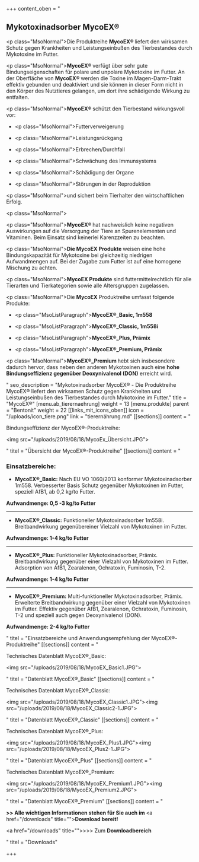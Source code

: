 +++
content_oben = "<h2><strong>Mykotoxinadsorber MycoEX®</strong></h2><p class=\"MsoNormal\">Die Produktreihe <strong>MycoEX® </strong>liefert den wirksamen Schutz gegen Krankheiten und Leistungseinbußen des Tierbestandes durch Mykotoxine im Futter.</p><p class=\"MsoNormal\"><strong>MycoEX® </strong>verfügt über sehr gute Bindungseigenschaften für polare und unpolare Mykotoxine im Futter. An der Oberfläche von <strong>MycoEX® </strong>werden die Toxine im Magen-Darm-Trakt effektiv gebunden und deaktiviert und sie können in dieser Form nicht in den Körper des Nutztieres gelangen, um dort ihre schädigende Wirkung zu entfalten.</p><p></p><p class=\"MsoNormal\"><strong>MycoEX® </strong>schützt den Tierbestand wirkungsvoll vor:</p><ul><li><p class=\"MsoNormal\">Futterverweigerung</p></li><li><p class=\"MsoNormal\">Leistungsrückgang</p></li><li><p class=\"MsoNormal\">Erbrechen/Durchfall</p></li><li><p class=\"MsoNormal\">Schwächung des Immunsystems</p></li><li><p class=\"MsoNormal\">Schädigung der Organe</p></li><li><p class=\"MsoNormal\">Störungen in der Reproduktion</p></li></ul><p class=\"MsoNormal\">und sichert beim Tierhalter den wirtschaftlichen Erfolg.</p><p class=\"MsoNormal\"></p><p class=\"MsoNormal\"><strong>MycoEX® </strong>hat nachweislich keine negativen Auswirkungen auf die Versorgung der Tiere an Spurenelementen und Vitaminen. Beim Einsatz<strong> </strong>sind keinerlei Karenzzeiten zu beachten.</p><p class=\"MsoNormal\"><strong>Die MycoEX Produkte </strong>weisen eine hohe Bindungskapazität für Mykotoxine bei gleichzeitig niedrigen Aufwandmengen auf. Bei der Zugabe zum Futter ist auf eine homogene Mischung zu achten.</p><p class=\"MsoNormal\"><strong>MycoEX Produkte</strong> sind futtermittelrechtlich für alle Tierarten und Tierkategorien sowie alle Altersgruppen zugelassen.</p><p class=\"MsoNormal\">Die <strong>MycoEX</strong> Produktreihe umfasst folgende Produkte:</p><ul><li><p class=\"MsoListParagraph\"><strong>MycoEX®_Basic, 1m558</strong></p></li><li><p class=\"MsoListParagraph\"><strong>MycoEX®_Classic, 1m558i</strong></p></li><li><p class=\"MsoListParagraph\"><strong>MycoEX®_Plus, Prämix</strong></p></li><li><p class=\"MsoListParagraph\"><strong>MycoEX®_Premium, Prämix</strong></p></li></ul><p class=\"MsoNormal\"><strong>MycoEX®_Premium </strong>hebt sich insbesondere dadurch hervor, dass neben den anderen Mykotoxinen auch eine <strong>hohe Bindungseffizienz gegenüber Deoxynivalenol (DON)</strong> erreicht wird.</p>"
seo_description = "Mykotoxinadsorber MycoEX® - Die Produktreihe MycoEX® liefert den wirksamen Schutz gegen Krankheiten und Leistungseinbußen des Tierbestandes durch Mykotoxine im Futter."
title = "MycoEX®"
[menu.ab_tierernaehrung]
weight = 13
[menu.produkte]
parent = "Bentonit"
weight = 22
[[links_mit_icons_oben]]
icon = "/uploads/icon_tiere.png"
link = "tierernährung.md"
[[sections]]
content = "<p>Bindungseffizienz der MycoEX®-Produktreihe:</p><p><img src=\"/uploads/2019/08/18/MycoEx_Übersicht.JPG\"></p>"
titel = "Übersicht der MycoEX®-Produktreihe"
[[sections]]
content = "<h3>Einsatzbereiche:</h3><ul><li><p><strong>MycoEX®_Basic:</strong> Nach EU VO 1060/2013 konformer Mykotoxinadsorber 1m558. Verbesserter Basis Schutz gegenüber Mykotoxinen im Futter, speziell AfB1, ab 0,2 kg/to Futter.</p></li></ul><p><strong>Aufwandmenge: 0,5 -3 kg/to Futter</strong></p><hr><ul><li><p><strong>MycoEX®_Classic:</strong> Funktioneller Mykotoxinadsorber 1m558i. Breitbandwirkung gegenübereiner Vielzahl von Mykotoxinen im Futter.</p></li></ul><p><strong>Aufwandmenge: 1-4 kg/to Futter</strong></p><hr><ul><li><p><strong>MycoEX®_Plus:</strong> Funktioneller Mykotoxinadsorber, Prämix. Breitbandwirkung gegenüber einer Vielzahl von Mykotoxinen im Futter. Adsorption von AfB1, Zearalenon, Ochratoxin, Fuminosin, T-2.</p></li></ul><p><strong>Aufwandmenge: 1-4 kg/to Futter</strong></p><hr><ul><li><p><strong>MycoEX®_Premium:</strong> Multi-funktioneller Mykotoxinadsorber, Prämix. Erweiterte Breitbandwirkung gegenüber einer Vielzahl von Mykotoxinen im Futter. Effektiv gegenüber AfB1, Zearalenon, Ochratoxin, Fuminosin, T-2 und speziell auch gegen Deoxynivalenol (DON).</p></li></ul><p><strong>Aufwandmenge: 2-4 kg/to Futter</strong></p>"
titel = "Einsatzbereiche und Anwendungsempfehlung der MycoEX®-Produktreihe"
[[sections]]
content = "<p>Technisches Datenblatt MycoEX®_Basic:</p><p><img src=\"/uploads/2019/08/18/MycoEX_Basic1.JPG\"></p>"
titel = "Datenblatt MycoEX®_Basic"
[[sections]]
content = "<p>Technisches Datenblatt MycoEX®_Classic:</p><p><img src=\"/uploads/2019/08/18/MycoEX_Classic1.JPG\"><img src=\"/uploads/2019/08/18/MycoEX_Classic2-1.JPG\"></p>"
titel = "Datenblatt MycoEX®_Classic"
[[sections]]
content = "<p>Technisches Datenblatt MycoEX®_Plus:</p><p><img src=\"/uploads/2019/08/18/MycoEX_Plus1.JPG\"><img src=\"/uploads/2019/08/18/MycoEX_Plus2-1.JPG\"></p>"
titel = "Datenblatt MycoEX®_Plus"
[[sections]]
content = "<p>Technisches Datenblatt MycoEX®_Premium:</p><p><img src=\"/uploads/2019/08/18/MycoEX_Premium1.JPG\"><img src=\"/uploads/2019/08/18/MycoEX_Premium2.JPG\"></p>"
titel = "Datenblatt MycoEX®_Premium"
[[sections]]
content = "<p><strong>&gt;&gt; Alle wichtigen Informationen stehen für Sie auch im </strong><a href=\"/downloads\" title=\"\"><strong>Download </strong></a><strong>bereit!</strong></p><p><a href=\"/downloads\" title=\"\">&gt;&gt;&gt; Zum <strong>Downloadbereich</strong></a></p>"
titel = "Downloads"

+++
